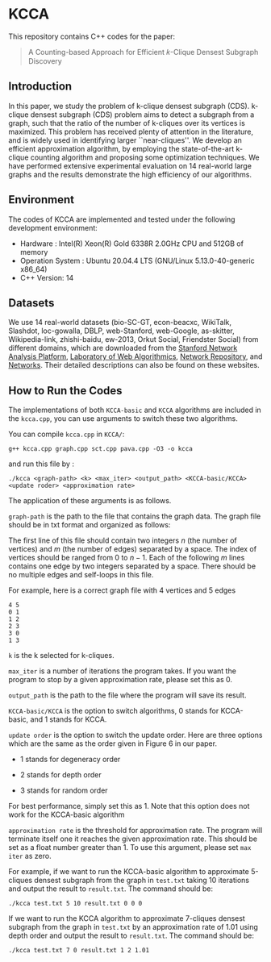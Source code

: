 # KCCA

This repository contains C++ codes for the paper:

> A Counting-based Approach for Efficient 𝑘-Clique Densest Subgraph Discovery

## Introduction

In this paper, we study the problem of k-clique densest subgraph (CDS). k-clique densest subgraph (CDS) problem aims to detect a subgraph from a graph, such that the ratio of the number of k-cliques over its vertices is maximized. This problem has received plenty of attention in the literature, and is widely used in identifying larger ``near-cliques''. We develop an efficient approximation algorithm, by employing the state-of-the-art k-clique counting algorithm and proposing some optimization techniques. We have performed extensive experimental evaluation on 14 real-world large graphs and the results demonstrate the high efficiency of our algorithms.

## Environment

The codes of KCCA are implemented and tested under the following development environment:

- Hardware : Intel(R) Xeon(R) Gold 6338R 2.0GHz CPU and 512GB of memory
- Operation System : Ubuntu 20.04.4 LTS (GNU/Linux 5.13.0-40-generic x86_64)
- C++ Version: 14

## Datasets
We use 14 real-world datasets (bio-SC-GT,
econ-beacxc,
WikiTalk,
Slashdot, 
loc-gowalla,
DBLP,
web-Stanford, 
web-Google,
as-skitter,
Wikipedia-link,
zhishi-baidu,
ew-2013,
Orkut Social,
Friendster Social) from different domains, which are downloaded from the [Stanford Network Analysis Platform](http://snap.stanford.edu/data/), [Laboratory of Web Algorithmics](http://law.di.unimi.it/datasets.php), [Network Repository](https://networkrepository.com/network-data.php), and [Networks](http://konect.cc/networks/). Their detailed descriptions can also be found on these websites.

## How to Run the Codes


The implementations of both `KCCA-basic` and `KCCA` algorithms are included in the `kcca.cpp`, you can use arguments to switch these two algorithms. 

You can compile `kcca.cpp` in `KCCA/`:

`g++ kcca.cpp graph.cpp sct.cpp pava.cpp -O3 -o kcca`

and run this file by :

`./kcca <graph-path> <k> <max_iter> <output_path> <KCCA-basic/KCCA> <update roder> <approximation rate>`

The application of these arguments is as follows.

`graph-path` is the path to the file that contains the graph data. The graph file should be in txt format and organized as follows:

The first line of this file should contain two integers $n$ (the number of vertices) and $m$ (the number of edges) separated by a space. The index of vertices should be ranged from $0$ to $n - 1$.  Each of the following $m$ lines contains one edge by two integers separated by a space. There should be no multiple edges and self-loops in this file.

For example, here is a correct graph file with 4 vertices and 5 edges 

```
4 5
0 1
1 2
2 3
3 0
1 3
```

`k` is the k selected for k-cliques.

`max_iter` is a number of iterations the program takes. If you want the program to stop by a given approximation rate, please set this as 0.

`output_path` is the path to the file where the program will save its result.

`KCCA-basic/KCCA` is the option to switch algorithms, 0 stands for KCCA-basic, and 1 stands for KCCA.

`update order` is the option to switch the update order. Here are three options which are the same as the order given in Figure 6 in our paper. 

* 1 stands for degeneracy order

* 2 stands for depth order

* 3 stands for random order

For best performance, simply set this as 1. Note that this option does not work for the KCCA-basic algorithm

`approximation rate` is the threshold for approximation rate. The program will terminate itself one it reaches the given approximation rate. This should be set as a float number greater than 1. To use this argument, please set `max iter` as zero.

For example, if we want to run the KCCA-basic algorithm to approximate 5-cliques densest subgraph from the graph in `test.txt` taking 10 iterations and output the result to `result.txt`. The command should be:

`./kcca test.txt 5 10 result.txt 0 0 0`

If we want to run the KCCA algorithm to approximate 7-cliques densest subgraph from the graph in `test.txt` by an approximation rate of 1.01 using depth order and output the result to `result.txt`. The command should be:

`./kcca test.txt 7 0 result.txt 1 2 1.01`


